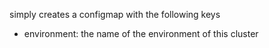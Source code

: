 simply creates a configmap with the following keys
- environment: the name of the environment of this cluster
